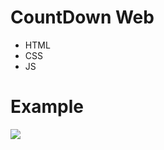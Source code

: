 # CountDown Web
- HTML
- CSS
- JS

# Example 
![](https://cdn.discordapp.com/attachments/925063485556150292/925332629144887326/unknown.png)

